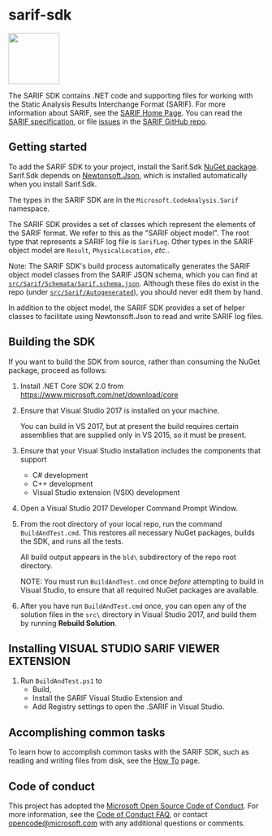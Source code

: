 # sarif-sdk
<image src="https://ci.appveyor.com/api/projects/status/fc8w20qv08p003uv?svg=true" width="100">

The SARIF SDK contains .NET code and supporting files for working with the Static Analysis Results Interchange Format (SARIF). For more information about SARIF, see the [SARIF Home Page](http://sarifweb.azurewebsites.net). You can read the [SARIF specification](https://rawgit.com/sarif-standard/sarif-spec/master/Static%20Analysis%20Results%20Interchange%20Format%20(SARIF).html), or file [issues](https://github.com/sarif-standard/sarif-spec/issues) in the [SARIF GitHub repo](https://github.com/sarif-standard/sarif-spec).

## Getting started

To add the SARIF SDK to your project, install the Sarif.Sdk [NuGet package](https://www.nuget.org/packages/Sarif.Sdk). Sarif.Sdk depends on [Newtonsoft.Json](http://www.newtonsoft.com/json), which is installed automatically when you install Sarif.Sdk.

The types in the SARIF SDK are in the `Microsoft.CodeAnalysis.Sarif` namespace.

The SARIF SDK provides a set of classes which represent the elements of the SARIF format. We refer to this as the "SARIF object model". The root type that represents a SARIF log file is `SarifLog`. Other types in the SARIF object model are `Result`, `PhysicalLocation`, _etc._.

Note: The SARIF SDK's build process automatically generates the SARIF object model classes from the SARIF JSON schema, which you can find at [`src/Sarif/Schemata/Sarif.schema.json`](https://github.com/Microsoft/sarif-sdk/blob/master/src/Sarif/Schemata/Sarif.schema.json). Although these files do exist in the repo (under [`src/Sarif/Autogenerated`](https://github.com/Microsoft/sarif-sdk/tree/master/src/Sarif/Autogenerated)), you should never edit them by hand.

In addition to the object model, the SARIF SDK provides a set of helper classes to facilitate using Newtonsoft.Json to read and write SARIF log files.

## Building the SDK

If you want to build the SDK from source, rather than consuming the NuGet package,
proceed as follows:

1. Install .NET Core SDK 2.0 from https://www.microsoft.com/net/download/core

2. Ensure that Visual Studio 2017 is installed on your machine.

    You can build in VS 2017, but at present the build requires
    certain assemblies that are supplied only in VS 2015, so it must be present.

3. Ensure that your Visual Studio installation includes the components that support
    - C# development
    - C++ development
    - Visual Studio extension (VSIX) development

4. Open a Visual Studio 2017 Developer Command Prompt Window.

5. From the root directory of your local repo, run the command `BuildAndTest.cmd`.
    This restores all necessary NuGet packages, builds the SDK, and runs all the tests.

    All build output appears in the `bld\` subdirectory of the repo root directory.

    NOTE: You must run `BuildAndTest.cmd` once _before_ attempting to build in
    Visual Studio, to ensure that all required NuGet packages are available.

6. After you have run `BuildAndTest.cmd` once, you can open any of the solution files
in the `src\` directory in Visual Studio 2017, and build them by running **Rebuild Solution**.

## Installing VISUAL STUDIO SARIF VIEWER EXTENSION
1. Run `BuildAndTest.ps1` to
    - Build,
    - Install the SARIF Visual Studio Extension and
    - Add Registry settings to open the .SARIF in Visual Studio.

## Accomplishing common tasks

To learn how to accomplish common tasks with the SARIF SDK, such as reading and writing files from disk,
see the [How To](https://github.com/Microsoft/sarif-sdk/blob/master/docs/how-to.md) page.

## Code of conduct

This project has adopted the [Microsoft Open Source Code of Conduct](https://opensource.microsoft.com/codeofconduct/).
For more information, see the [Code of Conduct FAQ](https://opensource.microsoft.com/codeofconduct/faq/),
or contact [opencode@microsoft.com](mailto:opencode@microsoft.com) with any additional questions or comments.
 